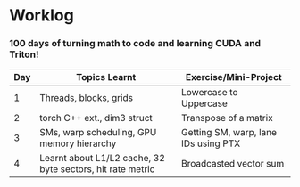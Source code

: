 # Worklog

### 100 days of turning math to code and learning CUDA and Triton! 

| Day       | Topics Learnt          | Exercise/Mini-Project       |
|------------|------------------------|------------------------------|
| 1 | Threads, blocks, grids     |   Lowercase to Uppercase     |
| 2 | torch C++ ext., dim3 struct | Transpose of a matrix |
| 3 | SMs, warp scheduling, GPU memory hierarchy | Getting SM, warp, lane IDs using PTX|
| 4 | Learnt about L1/L2 cache, 32 byte sectors, hit rate metric | Broadcasted vector sum |
